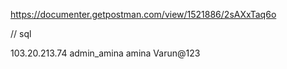 https://documenter.getpostman.com/view/1521886/2sAXxTaq6o


// sql

103.20.213.74
admin_amina
amina
Varun@123